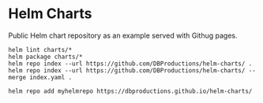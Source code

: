 # Helm Charts

Public Helm chart repository as an example served with Githug pages.

    helm lint charts/*
    helm package charts/*
    helm repo index --url https://github.com/DBProductions/helm-charts/ .
    helm repo index --url https://github.com/DBProductions/helm-charts/ --merge index.yaml .

    helm repo add myhelmrepo https://dbproductions.github.io/helm-charts/